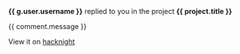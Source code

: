 **{{ g.user.username }}** replied to you in the project  **{{ project.title }}** 

{{ comment.message }}

View it on [hacknight]({{link}})
